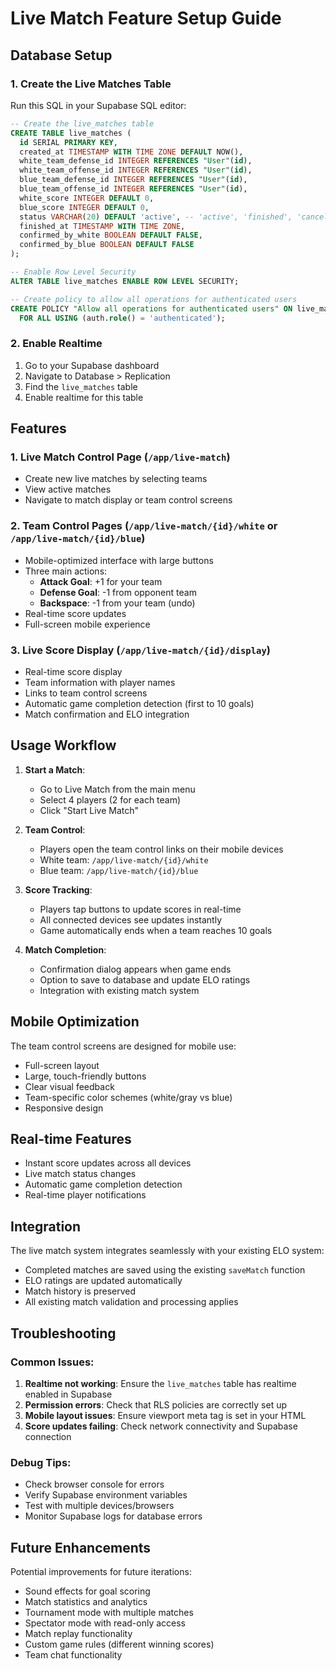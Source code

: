 # Live Match Feature Setup Guide

## Database Setup

### 1. Create the Live Matches Table

Run this SQL in your Supabase SQL editor:

```sql
-- Create the live_matches table
CREATE TABLE live_matches (
  id SERIAL PRIMARY KEY,
  created_at TIMESTAMP WITH TIME ZONE DEFAULT NOW(),
  white_team_defense_id INTEGER REFERENCES "User"(id),
  white_team_offense_id INTEGER REFERENCES "User"(id),
  blue_team_defense_id INTEGER REFERENCES "User"(id),
  blue_team_offense_id INTEGER REFERENCES "User"(id),
  white_score INTEGER DEFAULT 0,
  blue_score INTEGER DEFAULT 0,
  status VARCHAR(20) DEFAULT 'active', -- 'active', 'finished', 'cancelled', 'completed'
  finished_at TIMESTAMP WITH TIME ZONE,
  confirmed_by_white BOOLEAN DEFAULT FALSE,
  confirmed_by_blue BOOLEAN DEFAULT FALSE
);

-- Enable Row Level Security
ALTER TABLE live_matches ENABLE ROW LEVEL SECURITY;

-- Create policy to allow all operations for authenticated users
CREATE POLICY "Allow all operations for authenticated users" ON live_matches
  FOR ALL USING (auth.role() = 'authenticated');
```

### 2. Enable Realtime

1. Go to your Supabase dashboard
2. Navigate to Database > Replication
3. Find the `live_matches` table
4. Enable realtime for this table

## Features

### 1. Live Match Control Page (`/app/live-match`)
- Create new live matches by selecting teams
- View active matches
- Navigate to match display or team control screens

### 2. Team Control Pages (`/app/live-match/{id}/white` or `/app/live-match/{id}/blue`)
- Mobile-optimized interface with large buttons
- Three main actions:
  - **Attack Goal**: +1 for your team
  - **Defense Goal**: -1 from opponent team
  - **Backspace**: -1 from your team (undo)
- Real-time score updates
- Full-screen mobile experience

### 3. Live Score Display (`/app/live-match/{id}/display`)
- Real-time score display
- Team information with player names
- Links to team control screens
- Automatic game completion detection (first to 10 goals)
- Match confirmation and ELO integration

## Usage Workflow

1. **Start a Match**:
   - Go to Live Match from the main menu
   - Select 4 players (2 for each team)
   - Click "Start Live Match"

2. **Team Control**:
   - Players open the team control links on their mobile devices
   - White team: `/app/live-match/{id}/white`
   - Blue team: `/app/live-match/{id}/blue`

3. **Score Tracking**:
   - Players tap buttons to update scores in real-time
   - All connected devices see updates instantly
   - Game automatically ends when a team reaches 10 goals

4. **Match Completion**:
   - Confirmation dialog appears when game ends
   - Option to save to database and update ELO ratings
   - Integration with existing match system

## Mobile Optimization

The team control screens are designed for mobile use:
- Full-screen layout
- Large, touch-friendly buttons
- Clear visual feedback
- Team-specific color schemes (white/gray vs blue)
- Responsive design

## Real-time Features

- Instant score updates across all devices
- Live match status changes
- Automatic game completion detection
- Real-time player notifications

## Integration

The live match system integrates seamlessly with your existing ELO system:
- Completed matches are saved using the existing `saveMatch` function
- ELO ratings are updated automatically
- Match history is preserved
- All existing match validation and processing applies

## Troubleshooting

### Common Issues:

1. **Realtime not working**: Ensure the `live_matches` table has realtime enabled in Supabase
2. **Permission errors**: Check that RLS policies are correctly set up
3. **Mobile layout issues**: Ensure viewport meta tag is set in your HTML
4. **Score updates failing**: Check network connectivity and Supabase connection

### Debug Tips:

- Check browser console for errors
- Verify Supabase environment variables
- Test with multiple devices/browsers
- Monitor Supabase logs for database errors

## Future Enhancements

Potential improvements for future iterations:
- Sound effects for goal scoring
- Match statistics and analytics
- Tournament mode with multiple matches
- Spectator mode with read-only access
- Match replay functionality
- Custom game rules (different winning scores)
- Team chat functionality 